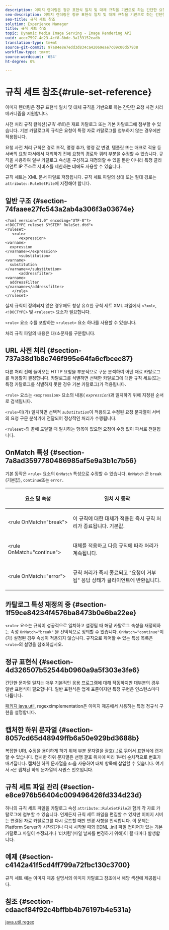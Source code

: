 ```yaml
---
description: 이미지 렌더링은 정규 표현식 일치 및 대체 규칙을 기반으로 하는 간단한 요청 사전 처리 메커니즘을 지원합니다.
seo-description: 이미지 렌더링은 정규 표현식 일치 및 대체 규칙을 기반으로 하는 간단한 요청 사전 처리 메커니즘을 지원합니다.
seo-title: 규칙 세트 참조
solution: Experience Manager
title: 규칙 세트 참조
topic: Dynamic Media Image Serving - Image Rendering API
uuid: aeec7597-4d23-4cf8-8bdc-3a133152eadb
translation-type: tm+mt
source-git-commit: 97a84e8e7edd3d834ca42069eae7c09c00d57938
workflow-type: tm+mt
source-wordcount: '654'
ht-degree: 0%

---
```



# 규칙 세트 참조{#rule-set-reference}

이미지 렌더링은 정규 표현식 일치 및 대체 규칙을 기반으로 하는 간단한 요청 사전 처리 메커니즘을 지원합니다.

<!--<a id="section_F44601A65CE1451EAD0A449C66B773CC"></a>-->

사전 처리 규칙 컬렉션(*규칙 세트*)은 재료 카탈로그 또는 기본 카탈로그에 첨부할 수 있습니다. 기본 카탈로그의 규칙은 요청이 특정 자료 카탈로그를 첨부하지 않는 경우에만 적용됩니다.

요청 사전 처리 규칙은 경로 조작, 명령 추가, 명령 값 변경, 템플릿 또는 매크로 적용 등 서버의 요청 파서에서 처리하기 전에 요청의 경로와 쿼리 부분을 수정할 수 있습니다. 규칙을 사용하여 일부 카탈로그 속성을 구성하고 재정의할 수 있을 뿐만 아니라 특정 클라이언트 IP 주소로 서비스를 제한하는 데에도 사용할 수 있습니다.

규칙 세트는 XML 문서 파일로 저장됩니다. 규칙 세트 파일의 상대 또는 절대 경로는 `attribute::RuleSetFile`에 지정해야 합니다.

## 일반 구조 {#section-74faaee27fc543a2ab4a306f3a03674e}

```
<?xml version="1.0" encoding="UTF-8"?>
<!DOCTYPE ruleset SYSTEM" RuleSet.dtd">
<ruleset>
   <rule>
      <expression>
<varname>
  expression
</varname></expression>
      <substitution>
<varname>
  substitution
</varname></substitution>
      <addressfilter>
<varname>
  addressFilter
</varname></addressfilter>
   </rule>
</ruleset>
```

실제 규칙이 정의되지 않은 경우에도 항상 유효한 규칙 세트 XML 파일에서 `<?xml>`, `<!DOCTYPE>` 및 `<ruleset>` 요소가 필요합니다.

`<rule>` 요소 수를 포함하는 `<ruleset>` 요소 하나를 사용할 수 있습니다.

처리 규칙 파일의 내용은 대/소문자를 구분합니다.

## URL 사전 처리 {#section-737a38d1b8c746f995e64fa6cfbcec87}

다른 처리 전에 들어오는 HTTP 요청을 부분적으로 구문 분석하여 어떤 재료 카탈로그를 적용할지 결정합니다. 카탈로그를 식별하면 선택한 카탈로그에 대한 규칙 세트(또는 특정 카탈로그를 식별하지 못한 경우 기본 카탈로그)가 적용됩니다.

`<rule>` 요소는 `<expression>` 요소의 내용( *`expression`*)과 일치하기 위해 지정된 순서로 검색됩니다.

`<rule>`이(가) 일치하면 선택적 *`substitution`*&#x200B;이 적용되고 수정된 요청 문자열이 서버의 요청 구문 분석기에 전달되어 정상적인 처리가 수행됩니다.

`<ruleset>`의 끝에 도달할 때 일치하는 항목이 없으면 요청이 수정 없이 파서로 전달됩니다.

## OnMatch 특성 {#section-7a8ad3597780486985af5e9a3b1c7b56}

기본 동작은 `<rule>` 요소의 `OnMatch` 특성으로 수정할 수 있습니다. `OnMatch` 은  `break` (기본값),  `continue`또는  `error.`

<table id="table_4CABF55B33854A128D5F326B31C6C397"> 
 <thead> 
  <tr> 
   <th colname="col1" class="entry"> <p>요소 및 속성 </p> </th> 
   <th colname="col2" class="entry"> <p>일치 시 동작 </p> </th> 
  </tr> 
 </thead>
 <tbody> 
  <tr> 
   <td colname="col1"> <p><span class="codeph"> &lt;rule OnMatch="break"&gt;</span> </p> </td> 
   <td colname="col2"> <p>이 규칙에 대한 대체가 적용된 즉시 규칙 처리가 종료됩니다. 기본값. </p> </td> 
  </tr> 
  <tr> 
   <td colname="col1"> <p><span class="codeph"> &lt;rule OnMatch="continue"&gt;</span> </p> </td> 
   <td colname="col2"> <p>대체를 적용하고 다음 규칙에 따라 처리가 계속됩니다. </p> </td> 
  </tr> 
  <tr> 
   <td colname="col1"> <p><span class="codeph"> &lt;rule OnMatch="error"&gt;</span> </p> </td> 
   <td colname="col2"> <p>규칙 처리가 즉시 종료되고 "요청이 거부됨" 응답 상태가 클라이언트에 반환됩니다. </p> </td> 
  </tr> 
 </tbody> 
</table>

## 카탈로그 특성 재정의 중 {#section-1f59ce84234f4576ba8473b0e6ba22ee}

`<rule>` 요소는 규칙이 성공적으로 일치하고 설정될 때 해당 카탈로그 속성을 재정의하는 속성 `OnMatch="break"` 을 선택적으로 정의할 수 있습니다. `OnMatch="continue"`이(가) 설정된 경우 속성이 적용되지 않습니다. 규칙으로 제어할 수 있는 특성 목록은 `<rule>`의 설명을 참조하십시오.

## 정규 표현식 {#section-4d326507b52544b0960a9a5f303e3fe6}

간단한 문자열 일치는 매우 기본적인 응용 프로그램에 대해 작동하지만 대부분의 경우 일반 표현식이 필요합니다. 일반 표현식은 업계 표준이지만 특정 구현은 인스턴스마다 다릅니다.

[패키지 java.util.](https://www2.cs.duke.edu/csed/java/jdk1.4.2/docs/api/) regexximplementation은 이미지 제공에서 사용하는 특정 정규식 구현을 설명합니다.

## 캡처한 하위 문자열 {#section-8057cd65d48949ffb6a50e929bd3688b}

복잡한 URL 수정을 용이하게 하기 위해 부분 문자열을 괄호(..)로 묶어서 표현식에 캡처할 수 있습니다. 캡처한 하위 문자열은 선행 괄호 위치에 따라 1부터 순차적으로 번호가 매겨집니다. 캡처한 하위 문자열을 *`$n`*&#x200B;을 사용하여 대체 항목에 삽입할 수 있습니다. 여기서 *`n`*&#x200B;은 캡처된 하위 문자열의 시퀀스 번호입니다.

## 규칙 세트 파일 관리 {#section-e8ce976b56404c009496426fd334d23d}

하나의 규칙 세트 파일을 카탈로그 속성 `attribute::RuleSetFile`과 함께 각 자료 카탈로그에 첨부할 수 있습니다. 언제든지 규칙 세트 파일을 편집할 수 있지만 이미지 서버는 연결된 자료 카탈로그를 다시 로드할 때만 변경 사항을 인식합니다. 이 문제는 Platform Server가 시작되거나 다시 시작될 때와 [!DNL .ini] 파일 접미어가 있는 기본 카탈로그 파일이 수정되거나 &#39;터치됨&#39;(파일 날짜를 변경하기 위해)이 될 때마다 발생합니다.

## 예제 {#section-c4142a41f5cd4ff799a72fbc130c3700}

규칙 세트 예는 이미지 제공 설명서의 이미지 카탈로그 참조에서 해당 섹션에 제공됩니다.

## 참조 {#section-cdaacf84f92c4bffbb4b76197b4e531a}

[java.util.regex](https://www2.cs.duke.edu/csed/java/jdk1.4.2/docs/api/)
